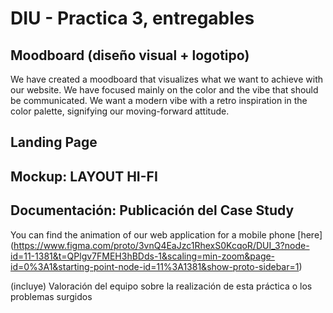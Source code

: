# DIU - Practica 3, entregables

## Moodboard (diseño visual + logotipo)   
We have created a moodboard that visualizes what we want to achieve with our website. We have focused mainly on the color and the vibe that should be communicated. We want a modern vibe with a retro inspiration in the color palette, signifying our moving-forward attitude.

## Landing Page


## Mockup: LAYOUT HI-FI


## Documentación: Publicación del Case Study
You can find the animation of our web application for a mobile phone [here] (https://www.figma.com/proto/3vnQ4EaJzc1RhexS0KcqoR/DUI_3?node-id=11-1381&t=QPlgv7FMEH3hBDds-1&scaling=min-zoom&page-id=0%3A1&starting-point-node-id=11%3A1381&show-proto-sidebar=1)


(incluye) Valoración del equipo sobre la realización de esta práctica o los problemas surgidos

 
